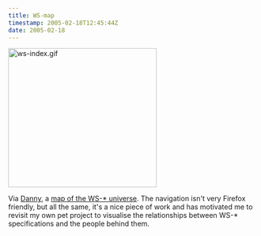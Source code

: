 ```yaml
---
title: WS-map
timestamp: 2005-02-18T12:45:44Z
date: 2005-02-18
---
```


<a href='http://www.w3c.or.kr/~hollobit/roadmap/ws-specs/index.html'><img alt="ws-index.gif" src="http://blog.whatfettle.com/archives/ws-index.gif" width="300" height="282" border="0" /></a>

Via <a href='http://dannyayers.com/archives/2005/02/17/rest-feet-forward/'>Danny</a>,  a <a href='http://www.w3c.or.kr/~hollobit/roadmap/ws-specs/map.htm'>map of the WS-* universe</a>. The navigation isn't very Firefox friendly, but all the same, it's a nice piece of work and has motivated me to revisit my own pet project to visualise the relationships between WS-* specifications and the people behind them.